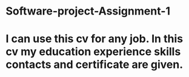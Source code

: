 # Software-project-Assignment-1
# I can use this cv for any job. In this cv my education experience skills contacts and certificate are given. 
